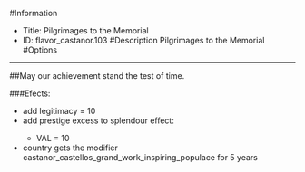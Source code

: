 #Information
 - Title: Pilgrimages to the Memorial
 - ID: flavor_castanor.103
#Description
Pilgrimages to the Memorial
#Options

___
##May our achievement stand the test of time.

###Efects:<ul><li>add legitimacy = 10</li><li>add prestige excess to splendour effect:</li><ul><li>VAL = 10</li></ul><li>country gets the modifier castanor_castellos_grand_work_inspiring_populace for 5 years</li></ul>
